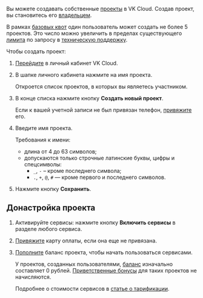 Вы можете создавать собственные [проекты](../../../concepts/projects) в VK Cloud. Создав проект, вы становитесь его [владельцем](../../../concepts/rolesandpermissions#roli_dlya_obshchego_upravleniya_proektom).

<info>

В рамках [базовых квот](../../../concepts/quotasandlimits#obshchie_d4f726f4) один пользователь может создать не более 5 проектов. Это число можно увеличить в пределах существующего [лимита](../../../concepts/quotasandlimits#kvoty_i_tehnicheskie_limity) по запросу в [техническую поддержку](/ru/contacts).

</info>

Чтобы создать проект:

1. [Перейдите](https://msk.cloud.vk.com/app/) в личный кабинет VK Cloud.

1. В шапке личного кабинета нажмите на имя проекта.

    Откроется список проектов, в которых вы являетесь участником.

1. В конце списка нажмите кнопку **Создать новый проект**.

    Если к вашей учетной записи не был привязан телефон, [привяжите](../../activation#privyazka_nomera_telefona) его.

1. Введите имя проекта.

    Требования к имени:

   - длина от 4 до 63 символов;
   - допускаются только строчные латинские буквы, цифры и спецсимволы:
      - `_`, `-` – кроме последнего символа;
      - `.`, `+`, `@`, `#` — кроме первого и последнего символов.

1. Нажмите кнопку **Сохранить**.

## Донастройка проекта

1. Активируйте сервисы: нажмите кнопку **Включить сервисы** в разделе любого сервиса.

1. [Привяжите](../../activation#privyazka_bankovskoy_karty) карту оплаты, если она еще не привязана.

1. [Пополните](/ru/additionals/billing/instructions/payment) баланс проекта, чтобы начать пользоваться сервисами.

    У проектов, созданных пользователями, [баланс](/ru/additionals/billing/concepts/balance) изначально составляет 0 рублей. [Приветственные бонусы](/ru/additionals/billing/concepts/bonus) для таких проектов не начисляются.

   Подробнее о стоимости сервисов в [статье о тарификации](../../../tariffication).
